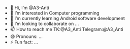 - 👋 Hi, I’m @A3-Anti
- 👀 I’m interested in Computer programming 
- 🌱 I’m currently learning Android software development 
- 💞️ I’m looking to collaborate on ...
- 📫 How to reach me TK:@A3_Anti Telegram:@A3_Anti
- 😄 Pronouns: ...
- ⚡ Fun fact: ...

<!---
A3-Anti/A3-Anti is a ✨ special ✨ repository because its `README.md` (this file) appears on your GitHub profile.
You can click the Preview link to take a look at your changes.
--->

